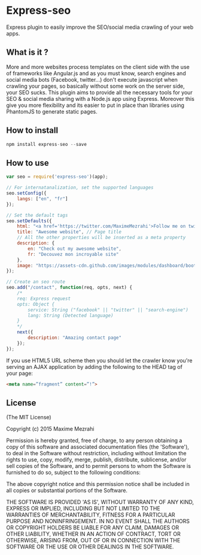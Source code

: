 # Express-seo

Express plugin to easily improve the SEO/social media crawling of your web apps.

## What is it ?

More and more websites process templates on the client side with the use of frameworks like Angular.js and as you must know, search engines and social media bots (Facebook, twitter...) don't execute javascript when crawling your pages, so basically without some work on the server side, your SEO sucks.
This plugin aims to provide all the necessary tools for your SEO & social media sharing with a Node.js app using Express.
Moreover this give you more flexibility and its easier to put in place than libraries using PhantomJS to generate static pages.

## How to install
```js
npm install express-seo --save
```

## How to use

```js
var seo = require('express-seo')(app);

// For internatanalization, set the supported languages
seo.setConfig({
	langs: ["en", "fr"]
});

// Set the default tags
seo.setDefaults({
	html: "<a href='https://twitter.com/MaximeMezrahi'>Follow me on twitter</a>" // Special property to insert html in the body (interesting to insert links)
	title: "Awesome website", // Page title
	// All the other properties will be inserted as a meta property
	description: {
		en: "Check out my awesome website",
		fr: "Decouvez mon incroyable site"
	},
	image: "https://assets-cdn.github.com/images/modules/dashboard/bootcamp/octocat_setup.png"
});

// Create an seo route
seo.add("/contact", function(req, opts, next) {
	/*
	req: Express request
	opts: Object {
		service: String ("facebook" || "twitter" || "search-engine")
		lang: String (Detected language)
	}
	*/
	next({
		description: "Amazing contact page"
	});
});
```

If you use HTML5 URL scheme then you should let the crawler know you're serving an AJAX application by adding the following to the HEAD tag of your page:
```html
<meta name=”fragment” content=”!”>
```

## License

(The MIT License)

Copyright (c) 2015 Maxime Mezrahi

Permission is hereby granted, free of charge, to any person obtaining
a copy of this software and associated documentation files (the
'Software'), to deal in the Software without restriction, including
without limitation the rights to use, copy, modify, merge, publish,
distribute, sublicense, and/or sell copies of the Software, and to
permit persons to whom the Software is furnished to do so, subject to
the following conditions:

The above copyright notice and this permission notice shall be
included in all copies or substantial portions of the Software.

THE SOFTWARE IS PROVIDED 'AS IS', WITHOUT WARRANTY OF ANY KIND,
EXPRESS OR IMPLIED, INCLUDING BUT NOT LIMITED TO THE WARRANTIES OF
MERCHANTABILITY, FITNESS FOR A PARTICULAR PURPOSE AND NONINFRINGEMENT.
IN NO EVENT SHALL THE AUTHORS OR COPYRIGHT HOLDERS BE LIABLE FOR ANY
CLAIM, DAMAGES OR OTHER LIABILITY, WHETHER IN AN ACTION OF CONTRACT,
TORT OR OTHERWISE, ARISING FROM, OUT OF OR IN CONNECTION WITH THE
SOFTWARE OR THE USE OR OTHER DEALINGS IN THE SOFTWARE.

```